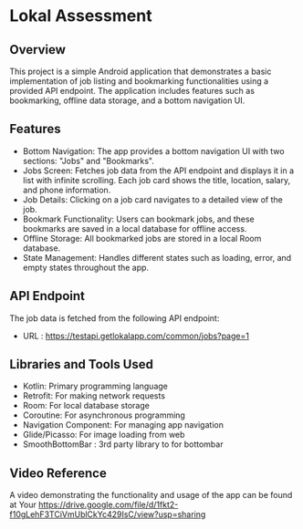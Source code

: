 
#  Lokal Assessment 

## Overview
This project is a simple Android application that demonstrates a basic implementation of job listing and bookmarking functionalities using a provided API endpoint. The application includes features such as bookmarking, offline data storage, and a bottom navigation UI.
## Features
- Bottom Navigation: The app provides a bottom navigation UI with two sections: "Jobs" and "Bookmarks".
- Jobs Screen: Fetches job data from the API endpoint and displays it in a list with infinite scrolling. Each job card shows the title, location, salary, and phone information.
- Job Details: Clicking on a job card navigates to a detailed view of the job.
- Bookmark Functionality: Users can bookmark jobs, and these bookmarks are saved in a local database for offline access.
- Offline Storage: All bookmarked jobs are stored in a local Room database.
- State Management: Handles different states such as loading, error, and empty states throughout the app.




## API Endpoint 
The job data is fetched from the following API endpoint:
- URL :  https://testapi.getlokalapp.com/common/jobs?page=1


## Libraries and Tools Used
- Kotlin: Primary programming language
- Retrofit: For making network requests
- Room: For local database storage
- Coroutine: For asynchronous programming
- Navigation Component: For managing app navigation
- Glide/Picasso: For image loading from web
- SmoothBottomBar : 3rd party library to for bottombar

## Video Reference
A video demonstrating the functionality and usage of the app can be found at Your
https://drive.google.com/file/d/1fkt2-f10gLehF3TCiVmUblCkYc429IsC/view?usp=sharing